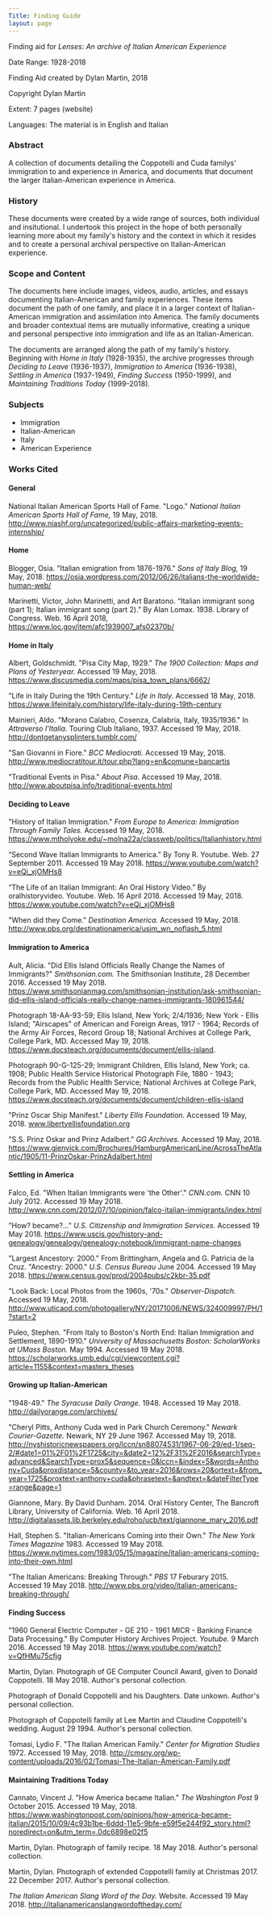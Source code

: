 ```yaml
---
Title: Finding Guide
layout: page
---
```


Finding aid for
*Lenses: An archive of Italian American Experience*

Date Range: 1928-2018

Finding Aid created by Dylan Martin, 2018

Copyright Dylan Martin

Extent: 7 pages (website)

Languages: The material is in English and Italian

### Abstract
A collection of documents detailing the Coppotelli and Cuda familys' immigration to and experience in America, and documents that document the larger Italian-American experience in America.

### History
These documents were created by a wide range of sources, both individual and insitutional.  I undertook this project in the hope of both personally learning more about my family's history and the context in which it resides and to create a personal archival perspective on Italian-American experience.

### Scope and Content
The documents here include images, videos, audio, articles, and essays documenting Italian-American and family experiences.  These items document the path of one family, and place it in a larger context of Italian-American immigration and assimilation into America.  The family documents and broader contextual items are mutually informative, creating a unique and personal perspective into immigration and life as an Italian-American.

The documents are arranged along the path of my family's history.  Beginning with *Home in Italy* (1928-1935), the archive progresses through *Deciding to Leave* (1936-1937), *Immigration to America* (1936-1938), *Settling in America* (1937-1949), *Finding Success* (1950-1999), and *Maintaining Traditions Today* (1999-2018).

### Subjects
* Immigration
* Italian-American
* Italy
* American Experience

### Works Cited

#### General
National Italian American Sports Hall of Fame. "Logo." *National Italian American Sports Hall of Fame,* 19 May, 2018. http://www.niashf.org/uncategorized/public-affairs-marketing-events-internship/

#### Home
Blogger, Osia. "Italian emigration from 1876-1976." *Sons of Italy Blog,* 19 May, 2018. https://osia.wordpress.com/2012/06/26/italians-the-worldwide-human-web/

Marinetti, Victor, John Marinetti, and Art Baratono. “Italian immigrant song (part 1); Italian immigrant song (part 2).”  By Alan Lomax. 1938. Library of Congress. Web. 16 April 2018, https://www.loc.gov/item/afc1939007_afs02370b/

#### Home in Italy
Albert, Goldschmidt. "Pisa City Map, 1929." *The 1900 Collection: Maps and Plans of Yesteryear.* Accessed 19 May, 2018. https://www.discusmedia.com/maps/pisa_town_plans/6662/

"Life in Italy During the 19th Century." *Life in Italy.*  Accessed 18 May, 2018.  https://www.lifeinitaly.com/history/life-italy-during-19th-century

Mainieri, Aldo. "Morano Calabro, Cosenza, Calabria, Italy, 1935/1936." In *Attraverso l'Italia.* Touring Club Italiano, 1937. Accessed 19 May, 2018. http://dontgetanysplinters.tumblr.com/

"San Giovanni in Fiore." *BCC Mediocrati.* Accessed 19 May, 2018. http://www.mediocratitour.it/tour.php?lang=en&comune=bancartis

"Traditional Events in Pisa." *About Pisa.* Accessed 19 May, 2018.  http://www.aboutpisa.info/traditional-events.html

#### Deciding to Leave
"History of Italian Immigration." *From Europe to America: Immigration Through Family Tales.*  Accessed 19 May, 2018. https://www.mtholyoke.edu/~molna22a/classweb/politics/Italianhistory.html

“Second Wave Italian Immigrants to America.” By Tony R.  Youtube. Web. 27 September 2011.  Accessed 19 May 2018. https://www.youtube.com/watch?v=eQj_xjOMHs8

“The Life of an Italian Immigrant: An Oral History Video.” By oralhistoryvideo.  Youtube. Web. 16 April 2018. Accessed 19 May, 2018. https://www.youtube.com/watch?v=eQj_xjOMHs8

"When did they Come." *Destination America.* Accessed 19 May, 2018. http://www.pbs.org/destinationamerica/usim_wn_noflash_5.html

#### Immigration to America
Ault, Alicia. "Did Ellis Island Officials Really Change the Names of Immigrants?" *Smithsonian.com.* The Smithsonian Institute, 28 December 2016. Accessed 19 May 2018. https://www.smithsonianmag.com/smithsonian-institution/ask-smithsonian-did-ellis-island-officials-really-change-names-immigrants-180961544/

Photograph 18-AA-93-59; Ellis Island, New York; 2/4/1936; New York - Ellis Island; "Airscapes" of American and Foreign Areas, 1917 - 1964; Records of the Army Air Forces, Record Group 18; National Archives at College Park, College Park, MD.  Accessed May 19, 2018. https://www.docsteach.org/documents/document/ellis-island.

Photograph 90-G-125-29; Immigrant Children, Ellis Island, New York; ca. 1908; Public Health Service Historical Photograph File, 1880 - 1943; Records from the Public Health Service; National Archives at College Park, College Park, MD. Accessed May 19, 2018. https://www.docsteach.org/documents/document/children-ellis-island

"Prinz Oscar Ship Manifest." *Liberty Ellis Foundation.* Accessed 19 May, 2018. www.libertyellisfoundation.org

"S.S. Prinz Oskar and Prinz Adalbert." *GG Archives.* Accessed 19 May, 2018. https://www.gjenvick.com/Brochures/HamburgAmericanLine/AcrossTheAtlantic/1905/11-PrinzOskar-PrinzAdalbert.html

#### Settling in America
Falco, Ed. "When Italian Immigrants were 'the Other'." *CNN.com.* CNN 10 July 2012. Accessed 19 May 2018. http://www.cnn.com/2012/07/10/opinion/falco-italian-immigrants/index.html

"How? became?..." *U.S. Citizenship and Immigration Services.* Accessed 19 May 2018. https://www.uscis.gov/history-and-genealogy/genealogy/genealogy-notebook/immigrant-name-changes

"Largest Ancestory: 2000." From Brittingham, Angela and G. Patricia de la Cruz. "Ancestry: 2000." *U.S. Census Bureau* June 2004.  Accessed 19 May 2018. https://www.census.gov/prod/2004pubs/c2kbr-35.pdf

"Look Back: Local Photos from the 1960s, '70s." *Observer-Dispatch.*  Accessed 19 May, 2018. http://www.uticaod.com/photogallery/NY/20171006/NEWS/324009997/PH/1?start=2

Puleo, Stephen. "From Italy to Boston's North End: Italian Immigration and Settlement, 1890-1910." *University of Massachusetts Boston: ScholarWorks at UMass Boston.* May 1994.  Accessed 19 May 2018.  https://scholarworks.umb.edu/cgi/viewcontent.cgi?article=1155&context=masters_theses

#### Growing up Italian-American
"1948-49." *The Syracuse Daily Orange.* 1948.  Accessed 19 May 2018. http://dailyorange.com/archives/

"Cheryl Pitts, Anthony Cuda wed in Park Church Ceremony." *Newark Courier-Gazette.* Newark, NY 29 June 1967. Accessed May 19, 2018.  http://nyshistoricnewspapers.org/lccn/sn88074531/1967-06-29/ed-1/seq-2/#date1=01%2F01%2F1725&city=&date2=12%2F31%2F2016&searchType=advanced&SearchType=prox5&sequence=0&lccn=&index=5&words=Anthony+Cuda&proxdistance=5&county=&to_year=2016&rows=20&ortext=&from_year=1725&proxtext=anthony+cuda&phrasetext=&andtext=&dateFilterType=range&page=1

Giannone, Mary. By David Dunham. 2014. Oral History Center, The Bancroft Library, University of California. Web. 16 April 2018. http://digitalassets.lib.berkeley.edu/roho/ucb/text/giannone_mary_2016.pdf

Hall, Stephen S. "Italian-Americans Coming into their Own." *The New York Times Magazine* 1983.  Accessed 19 May 2018. https://www.nytimes.com/1983/05/15/magazine/italian-americans-coming-into-their-own.html

"The Italian Americans: Breaking Through." *PBS* 17 Feburary 2015.  Accessed 19 May 2018. http://www.pbs.org/video/italian-americans-breaking-through/

#### Finding Success
"1960 General Electric Computer - GE 210 - 1961 MICR - Banking Finance Data Processing." By Computer History Archives Project. *Youtube.* 9 March 2016. Accessed 19 May 2018. https://www.youtube.com/watch?v=QfHMu75cfjg

Martin, Dylan. Photograph of GE Computer Council Award, given to Donald Coppotelli. 18 May 2018. Author's personal collection.

Photograph of Donald Coppotelli and his Daughters.  Date unkown. Author's personal collection.

Photograph of Coppotelli family at Lee Martin and Claudine Coppotelli's wedding.  August 29 1994.  Author's personal collection.

Tomasi, Lydio F. "The Italian American Family." *Center for Migration Studies* 1972.  Accessed 19 May, 2018. http://cmsny.org/wp-content/uploads/2016/02/Tomasi-The-Italian-American-Family.pdf

#### Maintaining Traditions Today
Cannato, Vincent J. "How America became Italian." *The Washington Post* 9 October 2015. Accessed 19 May, 2018. https://www.washingtonpost.com/opinions/how-america-became-italian/2015/10/09/4c93b1be-6ddd-11e5-9bfe-e59f5e244f92_story.html?noredirect=on&utm_term=.0dc6898e02f5

Martin, Dylan. Photograph of family recipe.  18 May 2018.  Author's personal collection.

Martin, Dylan. Photograph of extended Coppotelli family at Christmas 2017.  22 December 2017.  Author's personal collection.

*The Italian American Slang Word of the Day.* Website.  Accessed 19 May 2018. http://italianamericanslangwordoftheday.com/
